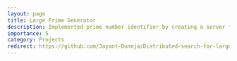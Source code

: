 ```yaml
---
layout: page
title: Large Prime Generator
description: Implemented prime number identifier by creating a server for computation and a dynamic set of workers to test primality us‐ ing the Rabin‐Miller test and multi‐processing library in Python.
importance: 5
category: Projects
redirect: https://github.com/Jayant-Duneja/Distributed-search-for-large-primes
---
```

